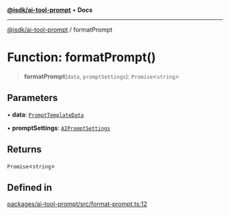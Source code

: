 [**@isdk/ai-tool-prompt**](../README.md) • **Docs**

***

[@isdk/ai-tool-prompt](../globals.md) / formatPrompt

# Function: formatPrompt()

> **formatPrompt**(`data`, `promptSettings`): `Promise`\<`string`\>

## Parameters

• **data**: [`PromptTemplateData`](../interfaces/PromptTemplateData.md)

• **promptSettings**: [`AIPromptSettings`](../interfaces/AIPromptSettings.md)

## Returns

`Promise`\<`string`\>

## Defined in

[packages/ai-tool-prompt/src/format-prompt.ts:12](https://github.com/isdk/ai-tool-prompt.js/blob/0136bd578ac5c79f75e3197311fc0252c414fe6f/src/format-prompt.ts#L12)
